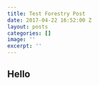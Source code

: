 ```yaml
---
title: Test Forestry Post
date: 2017-04-22 16:52:00 Z
layout: posts
categories: []
image: ''
excerpt: ''
---
```


## Hello